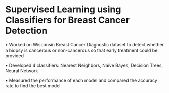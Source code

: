 # Supervised Learning using Classifiers for Breast Cancer Detection

•	Worked on Wisconsin Breast Cancer Diagnostic dataset to detect whether a biopsy is cancerous or non-cancerous so that early treatment could be provided

•	Developed 4 classifiers: Nearest Neighbors, Naïve Bayes, Decision Trees, Neural Network

•	Measured the performance of each model and compared the accuracy rate to find the best model
